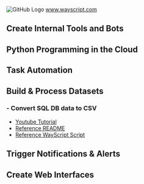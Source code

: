 ![GitHub Logo](static/img/DevelopmentHub.png)
www.wayscript.com

## Create Internal Tools and Bots

## Python Programming in the Cloud
 
## Task Automation

## Build & Process Datasets
 ### - Convert SQL DB data to CSV
  * [Youtube Tutorial](https://youtu.be/8_0Fc9zzMrk)
  * [Reference README](https://app.wayscript.com/workspaces/Youtube-Demo/lairs/sql-to-csv/readme/)
  * [Reference WayScript Script](https://app.wayscript.com/lairs/d935d64a-8b26-4ed3-9c9e-98941573709a/public)

## Trigger Notifications & Alerts
 
## Create Web Interfaces 

 
